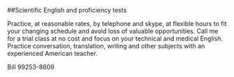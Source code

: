 ##Scientific English and proficiency tests

Practice, at reasonable rates, by telephone and skype, at flexible hours to fit your changing schedule and avoid loss of valuable opportunities.
Call me for a trial class at no cost and focus on your technical and medical English.
Practice conversation, translation, writing and other subjects with an experienced American teacher.

Bill 99253-8609

